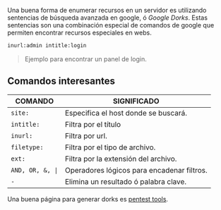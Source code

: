 Una buena forma de enumerar recursos en un servidor es utilizando sentencias de búsqueda avanzada en google, ó *Google Dorks*. Estas sentencias son una combinación especial de comandos de google que permiten encontrar recursos especiales en webs.

```python
inurl:admin intitle:login
```
> Ejemplo para encontrar un panel de login.

## Comandos interesantes

| COMANDO | SIGNIFICADO |
| -------- | ------- |
| `site:` | Especifica el host donde se buscará. |
| `intitle:` | Filtra por el título |
| `inurl:` | Filtra por url. |
| `filetype:` | Filtra por el tipo de archivo. |
| `ext:` | Filtra por la extensión del archivo. |
| `AND, OR, &, \|` | Operadores lógicos para encadenar filtros. |
| `-` | Elimina un resultado ó palabra clave. |


Una buena página para generar dorks es [pentest tools](https://pentest-tools.com/information-gathering/google-hacking).